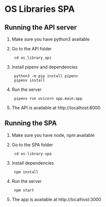 # OS Libraries SPA

## Running the API server
1. Make sure you have python3 available
2. Go to the API folder

        cd os_library_api

3. Install pipenv and dependencies

        python3 -m pip install pipenv
        pipenv install

4. Run the server

        pipenv run uvicorn app.main:app

5. The API is available at http://localhost:8000

## Running the SPA
1. Make sure you have node, npm available
2. Go to the SPA folder

        cd os-library-spa

3. Install dependencies

        npm install

4. Run the server

        npm start

5. The app is available at http://localhost:3000